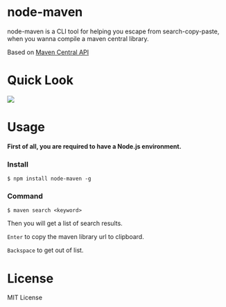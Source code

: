 # node-maven

node-maven is a CLI tool for helping you escape from search-copy-paste, when you wanna compile a maven central library.

Based on [Maven Central API](http://search.maven.org/#api)

# Quick Look

![](http://ww2.sinaimg.cn/large/62580dd9gw1eu29wky8q9g20nh0e40xd.gif)

# Usage

**First of all, you are required to have a Node.js environment.**

### Install

```shell
$ npm install node-maven -g
```

### Command
```shell
$ maven search <keyword>
```

Then you will get a list of search results.

`Enter` to copy the maven library url to clipboard.

`Backspace` to get out of list.

# License
MIT License
